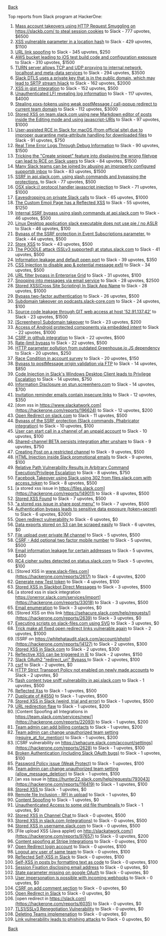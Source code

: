 [Back](../README.md)

Top reports from Slack program at HackerOne:

1. [Mass account takeovers using HTTP Request Smuggling on https://slackb.com/ to steal session cookies](https://hackerone.com/reports/737140) to Slack - 777 upvotes, $6500
2. [XSS vulnerable parameter in a location hash](https://hackerone.com/reports/146336) to Slack - 429 upvotes, $1100
3. [URL link spoofing](https://hackerone.com/reports/481472) to Slack - 345 upvotes, $250
4. [AWS bucket leading to iOS test build code and configuration exposure](https://hackerone.com/reports/404822) to Slack - 310 upvotes, $1500
5. [TURN server allows TCP and UDP proxying to internal network, localhost and meta-data services](https://hackerone.com/reports/333419) to Slack - 294 upvotes, $3500
6. [Slack DTLS uses a private key that is in the public domain, which may lead to SRTP stream hijack](https://hackerone.com/reports/531032) to Slack - 162 upvotes, $2000
7. [XSS in gist integration](https://hackerone.com/reports/11073) to Slack - 152 upvotes, $500
8. [Unauthenticated LFI revealing log information](https://hackerone.com/reports/272578) to Slack - 117 upvotes, $4000
9. [Stealing xoxs-tokens using weak postMessage / call-popup redirect to current team domain](https://hackerone.com/reports/207170) to Slack - 112 upvotes, $3000
10. [Stored XSS on team.slack.com using new Markdown editor of posts inside the Editing mode and using javascript-URIs](https://hackerone.com/reports/132104) to Slack - 97 upvotes, $1000
11. [User-assisted RCE in Slack for macOS (from official site) due to improper quarantine meta-attribute handling for downloaded files](https://hackerone.com/reports/470637) to Slack - 91 upvotes, $750
12. [Real Time Error Logs Through Debug Information](https://hackerone.com/reports/503283) to Slack - 90 upvotes, $1500
13. [Tricking the "Create snippet" feature into displaying the wrong filetype can lead to RCE on Slack users](https://hackerone.com/reports/833080) to Slack - 84 upvotes, $1500
14. [Many Slack teams can be joined by abusing an improperly configured support@ inbox](https://hackerone.com/reports/239623) to Slack - 83 upvotes, $1500
15. [SSRF in api.slack.com, using slash commands and bypassing the protections.](https://hackerone.com/reports/381129) to Slack - 77 upvotes, $500
16. [OSX slack:// protocol handler javascript injection](https://hackerone.com/reports/79348) to Slack - 71 upvotes, $1000
17. [Eavesdropping on private Slack calls](https://hackerone.com/reports/184698) to Slack - 65 upvotes, $1000
18. [The Custom Emoji Page has a Reflected XSS](https://hackerone.com/reports/258198) to Slack - 55 upvotes, $1250
19. [Internal SSRF bypass using slash commands at api.slack.com](https://hackerone.com/reports/356765) to Slack - 46 upvotes, $500
20. [Linux Desktop application slack executable does not use pie / no ASLR](https://hackerone.com/reports/415272) to Slack - 46 upvotes, $100
21. [Bypass of the SSRF protection in Event Subscriptions parameter.](https://hackerone.com/reports/386292) to Slack - 44 upvotes, $500
22. [Store XSS](https://hackerone.com/reports/187410) to Slack - 43 upvotes, $500
23. [The POODLE attack (SSLv3 supported) at status.slack.com](https://hackerone.com/reports/375097) to Slack - 41 upvotes, $500
24. [Information leakage and default open port](https://hackerone.com/reports/305518) to Slack - 39 upvotes, $350
25. [CSS Injection to disable app & potential message exfil](https://hackerone.com/reports/679969) to Slack - 34 upvotes, $500
26. [URL filter bypass in Enterprise Grid](https://hackerone.com/reports/500348) to Slack - 31 upvotes, $100
27. [Snooping into messages via email service](https://hackerone.com/reports/163938) to Slack - 28 upvotes, $2500
28. [ Stored XSS(Cross Site Scripting) In Slack App Name](https://hackerone.com/reports/159460) to Slack - 28 upvotes, $1000
29. [Bypass  two-factor authentication](https://hackerone.com/reports/121696) to Slack - 26 upvotes, $500
30. [Subdomain takeover on podcasts.slack-core.com](https://hackerone.com/reports/195350) to Slack - 24 upvotes, $100
31. [Source code leakage through GIT web access at host '52.91.137.42'](https://hackerone.com/reports/148068) to Slack - 23 upvotes, $1500
32. [[Screenhero] Subdomain takeover](https://hackerone.com/reports/142096) to Slack - 23 upvotes, $200
33. [Access of Android protected components via embedded intent](https://hackerone.com/reports/200427) to Slack - 22 upvotes, $1000
34. [CSRF in github integration](https://hackerone.com/reports/174328) to Slack - 22 upvotes, $500
35. [Rate-limit bypass](https://hackerone.com/reports/165727) to Slack - 22 upvotes, $500
36. [HTTP parameter pollution from outdated Greenhouse.io JS dependency](https://hackerone.com/reports/335339) to Slack - 20 upvotes, $250
37. [Race Condition in account survey](https://hackerone.com/reports/165570) to Slack - 20 upvotes, $150
38. [Bypass to postMessage origin validation via FTP](https://hackerone.com/reports/210654) to Slack - 14 upvotes, $850
39. [Code Injection in Slack's Windows Desktop Client leads to Privilege Escalation](https://hackerone.com/reports/162955) to Slack - 14 upvotes, $750
40. [Information Disclosure on stun.screenhero.com](https://hackerone.com/reports/175061) to Slack - 14 upvotes, $700
41. [Invitation reminder emails contain insecure links](https://hackerone.com/reports/327674) to Slack - 12 upvotes, $350
42. [dom xss in https://www.slackatwork.com](https://hackerone.com/reports/196624) to Slack - 12 upvotes, $200
43. [Open Redirect on slack.com](https://hackerone.com/reports/140447) to Slack - 11 upvotes, $500
44. [Bypass of the SSRF protection (Slack commands, Phabricator integration)](https://hackerone.com/reports/61312) to Slack - 10 upvotes, $100
45. [User can start call in a channel of an unpaid account](https://hackerone.com/reports/147369) to Slack - 10 upvotes, $100
46. [Shared-channel BETA persists integration after unshare](https://hackerone.com/reports/291822) to Slack - 9 upvotes, $750
47. [Creating Post on a restricted channel](https://hackerone.com/reports/151459) to Slack - 9 upvotes, $500
48. [HTML Injection inside Slack promotional emails](https://hackerone.com/reports/321029) to Slack - 9 upvotes, $100
49. [Relative Path Vulnerability Results in Arbitrary Command Execution/Privilege Escalation](https://hackerone.com/reports/784714) to Slack - 8 upvotes, $750
50. [Facebook Takeover using Slack using 302 from files.slack.com with access_token](https://hackerone.com/reports/6017) to Slack - 8 upvotes, $500
51. [a stored xss issue in https://files.slack.com](https://hackerone.com/reports/149011) to Slack - 8 upvotes, $500
52. [Stored XSS Found](https://hackerone.com/reports/9774) to Slack - 7 upvotes, $500
53. ["a stored xss issue in share post menu"](https://hackerone.com/reports/148848) to Slack - 7 upvotes, $500
54. [Authentication bypass leads to sensitive data exposure (token+secret)](https://hackerone.com/reports/129918) to Slack - 6 upvotes, $2000
55. [Open redirect vulnerability ](https://hackerone.com/reports/2731) to Slack - 6 upvotes, $0
56. [Data exports stored on S3 can be scraped easily](https://hackerone.com/reports/2746) to Slack - 6 upvotes, $0
57. [File upload over private IM channel](https://hackerone.com/reports/143903) to Slack - 5 upvotes, $500
58. [CSRF - Add optional two factor mobile number](https://hackerone.com/reports/155774) to Slack - 5 upvotes, $500
59. [Email information leakage for certain addresses](https://hackerone.com/reports/169992) to Slack - 5 upvotes, $400
60. [RC4 cipher suites detected on status.slack.com](https://hackerone.com/reports/99157) to Slack - 5 upvotes, $100
61. [Stored XSS in www.slack-files.com](https://hackerone.com/reports/2617) to Slack - 4 upvotes, $200
62. [Generate new Test token](https://hackerone.com/reports/147544) to Slack - 4 upvotes, $100
63. [Stored XSS in Slackbot Direct Messages](https://hackerone.com/reports/4561) to Slack - 3 upvotes, $500
64. [a stored xss in  slack integration  https://onerror.slack.com/services/import](https://hackerone.com/reports/33018) to Slack - 3 upvotes, $500
65. [Email enumeration](https://hackerone.com/reports/2766) to Slack - 3 upvotes, $0
66. [Stored XSS on this link https://sehacure.slack.com/help/requests/](https://hackerone.com/reports/2639) to Slack - 3 upvotes, $0
67. [Executing scripts on slack-files.com using SVG](https://hackerone.com/reports/100565) to Slack - 3 upvotes, $0
68. [Trick make all fixed open redirect links vulnerable again](https://hackerone.com/reports/104087) to Slack - 2 upvotes, $1000
69. [SSRF on https://whitehataudit.slack.com/account/photo](https://hackerone.com/reports/14127) to Slack - 2 upvotes, $300
70. [Stored XSS in Slack.com](https://hackerone.com/reports/6002) to Slack - 2 upvotes, $300
71. [Reflective XSS can be triggered in IE](https://hackerone.com/reports/2497) to Slack - 2 upvotes, $150
72. [Slack OAuth2 "redirect_uri" Bypass ](https://hackerone.com/reports/2575) to Slack - 2 upvotes, $100
73. [csrf](https://hackerone.com/reports/2635) to Slack - 2 upvotes, $0
74. [HTTP Strict Transport Policy not enabled on newly made accounts](https://hackerone.com/reports/26763) to Slack - 2 upvotes, $0
75. [flash content type sniff vulnerability in api.slack.com](https://hackerone.com/reports/3455) to Slack - 1 upvotes, $500
76. [Reflected Xss](https://hackerone.com/reports/2777) to Slack - 1 upvotes, $500
77. [Duplicate of #4550](https://hackerone.com/reports/4638) to Slack - 1 upvotes, $500
78. [Stored XSS in Slack (weird, trial and error)](https://hackerone.com/reports/96337) to Slack - 1 upvotes, $500
79. [URL redirection flaw](https://hackerone.com/reports/2622) to Slack - 1 upvotes, $200
80. [Content Spoofing all Integrations in https://team.slack.com/services/new/](https://hackerone.com/reports/22093) to Slack - 1 upvotes, $200
81. [Team admin can add billing contacts](https://hackerone.com/reports/47940) to Slack - 1 upvotes, $200
82. [Team admin can change unauthorized team setting (require_at_for_mention)](https://hackerone.com/reports/46747) to Slack - 1 upvotes, $200
83. [CSRF vulnerability on https://sehacure.slack.com/account/settings](https://hackerone.com/reports/2628) to Slack - 1 upvotes, $100
84. [Broken Authentication (including Slack OAuth bugs)](https://hackerone.com/reports/2559) to Slack - 1 upvotes, $100
85. [Password Policy issue (Weak Protect)](https://hackerone.com/reports/17160) to Slack - 1 upvotes, $100
86. [Team admin can change unauthorized team setting (allow_message_deletion)](https://hackerone.com/reports/46750) to Slack - 1 upvotes, $100
87. [an xss issue in https://hunter22.slack.com/help/requests/793043](https://hackerone.com/reports/116419) to Slack - 1 upvotes, $100
88. [Stored XSS ](https://hackerone.com/reports/2926) to Slack - 1 upvotes, $0
89. [Remote file Inclusion - RFI in upload](https://hackerone.com/reports/14092) to Slack - 1 upvotes, $0
90. [Content Spoofing](https://hackerone.com/reports/2979) to Slack - 1 upvotes, $0
91. [Unauthenticated Access to some old file thumbnails ](https://hackerone.com/reports/145621) to Slack - 1 upvotes, $0
92. [Stored XSS in Channel Chat ](https://hackerone.com/reports/2652) to Slack - 0 upvotes, $500
93. [Stored XSS in slack.com (integrations)](https://hackerone.com/reports/10297) to Slack - 0 upvotes, $500
94. [Stored XSS in username.slack.com](https://hackerone.com/reports/2625) to Slack - 0 upvotes, $500
95. [File upload XSS (Java applet) on http://slackatwork.com/](https://hackerone.com/reports/97657) to Slack - 0 upvotes, $200
96. [Content spoofing at Stripe Integrations](https://hackerone.com/reports/21248) to Slack - 0 upvotes, $100
97. [Open Redirect login account](https://hackerone.com/reports/16718) to Slack - 0 upvotes, $100
98. [Logout any user of same team](https://hackerone.com/reports/54610) to Slack - 0 upvotes, $100
99. [Reflected Self-XSS in Slack](https://hackerone.com/reports/97683) to Slack - 0 upvotes, $100
100. [Self-XSS in posts by formatting text as code](https://hackerone.com/reports/89505) to Slack - 0 upvotes, $100
101. [Session Fixation disclosing email address](https://hackerone.com/reports/2582) to Slack - 0 upvotes, $0
102. [State parameter missing on google OAuth](https://hackerone.com/reports/2688) to Slack - 0 upvotes, $0
103. [User impersonation is possible with incoming webhooks](https://hackerone.com/reports/3722) to Slack - 0 upvotes, $0
104. [CSRF on add comment section](https://hackerone.com/reports/2638) to Slack - 0 upvotes, $0
105. [Open Redirect in Slack](https://hackerone.com/reports/4549) to Slack - 0 upvotes, $0
106. [open redirect in https://slack.com](https://hackerone.com/reports/6035) to Slack - 0 upvotes, $0
107. [TLS1/SSLv3 Renegotiation Vulnerability](https://hackerone.com/reports/5617) to Slack - 0 upvotes, $0
108. [Deleting Teams implemenation](https://hackerone.com/reports/2975) to Slack - 0 upvotes, $0
109. [Link vulnerability leads to phishing attacks](https://hackerone.com/reports/66994) to Slack - 0 upvotes, $0


[Back](../README.md)